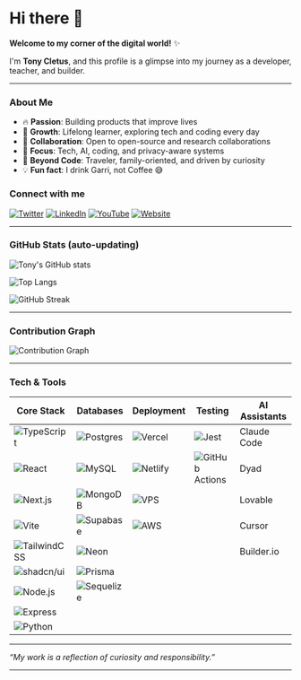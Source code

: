 # Hi there 👋

**Welcome to my corner of the digital world!** ✨

I'm **Tony Cletus**, and this profile is a glimpse into my journey as a developer, teacher, and builder.  

---

### About Me
- 🔥 **Passion**: Building products that improve lives  
- 🌱 **Growth**: Lifelong learner, exploring tech and coding every day  
- 👯 **Collaboration**: Open to open-source and research collaborations  
- 💬 **Focus**: Tech, AI, coding, and privacy-aware systems  
- 💎 **Beyond Code**: Traveler, family-oriented, and driven by curiosity  
- 💡 **Fun fact**: I drink Garri, not Coffee 😅  

### Connect with me  
[![Twitter](https://img.shields.io/badge/Twitter-1DA1F2?style=for-the-badge&logo=x&logoColor=white)](https://x.com/iamtonycletus)
[![LinkedIn](https://img.shields.io/badge/LinkedIn-0077B5?style=for-the-badge&logo=linkedin&logoColor=white)](https://linkedin.com/in/tonycletus)
[![YouTube](https://img.shields.io/badge/YouTube-FF0000?style=for-the-badge&logo=youtube&logoColor=white)](https://youtube.com/c/tonycletus)
[![Website](https://img.shields.io/badge/Website-000000?style=for-the-badge&logo=About.me&logoColor=white)](https://tonycletus.com)


---

### GitHub Stats (auto-updating)
![Tony's GitHub stats](https://github-readme-stats.vercel.app/api?username=tonycletus&show_icons=true&count_private=true&theme=tokyonight)

![Top Langs](https://github-readme-stats.vercel.app/api/top-langs/?username=tonycletus&layout=compact&count_private=true&theme=tokyonight)

![GitHub Streak](https://streak-stats.demolab.com?user=tonycletus&theme=tokyonight&hide_border=false)

---

### Contribution Graph
![Contribution Graph](https://github-readme-activity-graph.vercel.app/graph?username=tonycletus&theme=tokyonight&hide_border=false)

---

### Tech & Tools

| Core Stack | Databases | Deployment | Testing | AI Assistants |
|------------|-----------|------------|---------|---------------|
| ![TypeScript](https://img.shields.io/badge/TypeScript-007ACC?style=for-the-badge&logo=typescript&logoColor=white) | ![Postgres](https://img.shields.io/badge/Postgres-316192?style=for-the-badge&logo=postgresql&logoColor=white) | ![Vercel](https://img.shields.io/badge/Vercel-000000?style=for-the-badge&logo=vercel&logoColor=white) | ![Jest](https://img.shields.io/badge/Jest-C21325?style=for-the-badge&logo=jest&logoColor=white) | Claude Code |
| ![React](https://img.shields.io/badge/React-20232A?style=for-the-badge&logo=react&logoColor=61DAFB) | ![MySQL](https://img.shields.io/badge/MySQL-005C84?style=for-the-badge&logo=mysql&logoColor=white) | ![Netlify](https://img.shields.io/badge/Netlify-00C7B7?style=for-the-badge&logo=netlify&logoColor=white) | ![GitHub Actions](https://img.shields.io/badge/GitHub_Actions-2088FF?style=for-the-badge&logo=githubactions&logoColor=white) | Dyad |
| ![Next.js](https://img.shields.io/badge/Next.js-000000?style=for-the-badge&logo=next.js&logoColor=white) | ![MongoDB](https://img.shields.io/badge/MongoDB-4EA94B?style=for-the-badge&logo=mongodb&logoColor=white) | ![VPS](https://img.shields.io/badge/VPS-009639?style=for-the-badge&logo=linux&logoColor=white) | | Lovable |
| ![Vite](https://img.shields.io/badge/Vite-646CFF?style=for-the-badge&logo=vite&logoColor=white) | ![Supabase](https://img.shields.io/badge/Supabase-3ECF8E?style=for-the-badge&logo=supabase&logoColor=white) | ![AWS](https://img.shields.io/badge/AWS-232F3E?style=for-the-badge&logo=amazon-aws&logoColor=white) | | Cursor |
| ![TailwindCSS](https://img.shields.io/badge/Tailwind_CSS-38B2AC?style=for-the-badge&logo=tailwind-css&logoColor=white) | ![Neon](https://img.shields.io/badge/Neon-1B1F23?style=for-the-badge&logo=postgresql&logoColor=white) | | | Builder.io |
| ![shadcn/ui](https://img.shields.io/badge/shadcn/ui-000000?style=for-the-badge&logo=storybook&logoColor=white) | ![Prisma](https://img.shields.io/badge/Prisma-2D3748?style=for-the-badge&logo=prisma&logoColor=white) | | | |
| ![Node.js](https://img.shields.io/badge/Node.js-43853D?style=for-the-badge&logo=node.js&logoColor=white) | ![Sequelize](https://img.shields.io/badge/Sequelize-323330?style=for-the-badge&logo=sequelize&logoColor=blue) | | | |
| ![Express](https://img.shields.io/badge/Express-000000?style=for-the-badge&logo=express&logoColor=white) | | | | |
| ![Python](https://img.shields.io/badge/Python-3776AB?style=for-the-badge&logo=python&logoColor=white) | | | | |

---

*“My work is a reflection of curiosity and responsibility.”*

---
